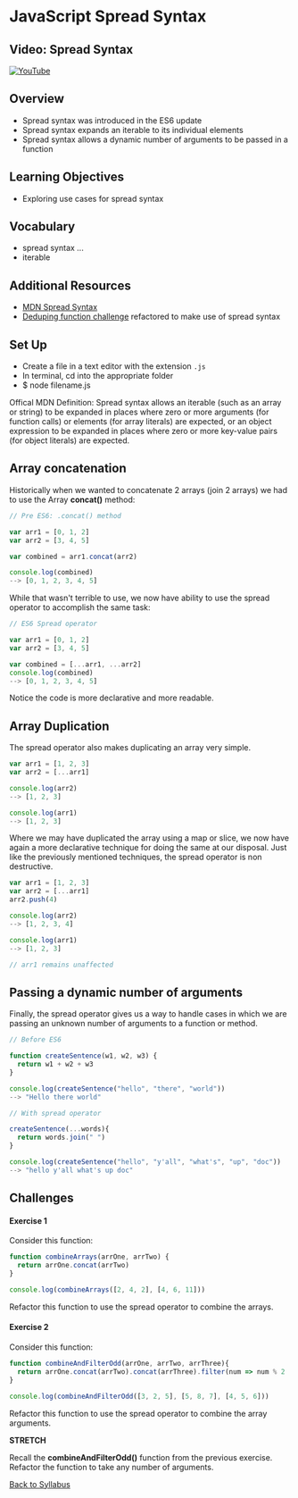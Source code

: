 # JavaScript Spread Syntax

## Video: Spread Syntax
[![YouTube](http://img.youtube.com/vi/72qhgQQNkOo/0.jpg)](https://www.youtube.com/watch?v=72qhgQQNkOo)

## Overview
- Spread syntax was introduced in the ES6 update
- Spread syntax expands an iterable to its individual elements
- Spread syntax allows a dynamic number of arguments to be passed in a function

## Learning Objectives
- Exploring use cases for spread syntax

## Vocabulary
- spread syntax ...
- iterable

## Additional Resources
- <a href="https://developer.mozilla.org/en-US/docs/Web/JavaScript/Reference/Operators/Spread_syntax" target="blank">MDN Spread Syntax</a>
- <a href="https://github.com/bravo-2018/daily_challenges/blob/master/March-28/dedupe/dedupe.js" target="blank">Deduping function challenge</a> refactored to make use of spread syntax

## Set Up
- Create a file in a text editor with the extension `.js`
- In terminal, cd into the appropriate folder
- $ node filename.js

Offical MDN Definition: Spread syntax allows an iterable (such as an array or string) to be expanded in places where zero or more
arguments (for function calls) or elements (for array literals) are expected, or an object expression to be expanded
in places where zero or more key-value pairs (for object literals) are expected.

## Array concatenation

Historically when we wanted to concatenate 2 arrays (join 2 arrays) we had to use the Array **concat()** method:

```javascript
// Pre ES6: .concat() method

var arr1 = [0, 1, 2]
var arr2 = [3, 4, 5]

var combined = arr1.concat(arr2)

console.log(combined)
--> [0, 1, 2, 3, 4, 5]
```

While that wasn't terrible to use, we now have ability to use the spread operator to accomplish the same task:

```javascript
// ES6 Spread operator

var arr1 = [0, 1, 2]
var arr2 = [3, 4, 5]

var combined = [...arr1, ...arr2]
console.log(combined)
--> [0, 1, 2, 3, 4, 5]
```

Notice the code is more declarative and more readable.

## Array Duplication

The spread operator also makes duplicating an array very simple.

```javascript
var arr1 = [1, 2, 3]
var arr2 = [...arr1]

console.log(arr2)
--> [1, 2, 3]

console.log(arr1)
--> [1, 2, 3]
```

Where we may have duplicated the array using a map or slice, we now have again a more declarative technique for doing the same at our disposal. Just like the previously mentioned techniques, the spread operator is non destructive.

```javascript
var arr1 = [1, 2, 3]
var arr2 = [...arr1]
arr2.push(4)

console.log(arr2)
--> [1, 2, 3, 4]

console.log(arr1)
--> [1, 2, 3]

// arr1 remains unaffected
```

## Passing a dynamic number of arguments

Finally, the spread operator gives us a way to handle cases in which we are passing an unknown number of arguments to a function or method.

```javascript
// Before ES6

function createSentence(w1, w2, w3) {
  return w1 + w2 + w3
}

console.log(createSentence("hello", "there", "world"))
--> "Hello there world"

// With spread operator

createSentence(...words){
  return words.join(" ")
}

console.log(createSentence("hello", "y'all", "what's", "up", "doc"))
--> "hello y'all what's up doc"
```

## Challenges

#### Exercise 1

Consider this function:

```javascript
function combineArrays(arrOne, arrTwo) {
  return arrOne.concat(arrTwo)
}

console.log(combineArrays([2, 4, 2], [4, 6, 11]))
```

Refactor this function to use the spread operator to combine the arrays.

#### Exercise 2

Consider this function:

```javascript
function combineAndFilterOdd(arrOne, arrTwo, arrThree){
  return arrOne.concat(arrTwo).concat(arrThree).filter(num => num % 2 !== 0)
}

console.log(combineAndFilterOdd([3, 2, 5], [5, 8, 7], [4, 5, 6]))
```

Refactor this function to use the spread operator to combine the array arguments.

**STRETCH**

Recall the **combineAndFilterOdd()** function from the previous exercise. Refactor the function to take any number of arguments.

[Back to Syllabus](../README.md)
